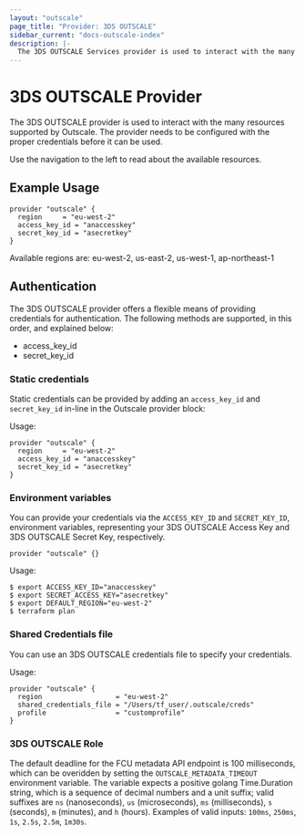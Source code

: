 ```yaml
---
layout: "outscale"
page_title: "Provider: 3DS OUTSCALE"
sidebar_current: "docs-outscale-index"
description: |-
  The 3DS OUTSCALE Services provider is used to interact with the many resources supported by 3DS OUTSCALE. The provider needs to be configured with the proper credentials before it can be used.
---
```


# 3DS OUTSCALE Provider

The 3DS OUTSCALE provider is used to interact with the
many resources supported by Outscale. The provider needs to be configured
with the proper credentials before it can be used.

Use the navigation to the left to read about the available resources.

## Example Usage

```hcl
provider "outscale" {
  region     = "eu-west-2"
  access_key_id = "anaccesskey"
  secret_key_id = "asecretkey"
}
```
Available regions are: eu-west-2, us-east-2, us-west-1, ap-northeast-1


## Authentication

The 3DS OUTSCALE provider offers a flexible means of providing credentials for
authentication. The following methods are supported, in this order, and
explained below:

- access_key_id
- secret_key_id

### Static credentials ###

Static credentials can be provided by adding an `access_key_id` and `secret_key_id` in-line in the
Outscale provider block:

Usage:

```hcl
provider "outscale" {
  region     = "eu-west-2"
  access_key_id = "anaccesskey"
  secret_key_id = "asecretkey"
}
```

### Environment variables

You can provide your credentials via the `ACCESS_KEY_ID` and
`SECRET_KEY_ID`, environment variables, representing your 3DS OUTSCALE
Access Key and 3DS OUTSCALE Secret Key, respectively. 

```hcl
provider "outscale" {}
```

Usage:

```hcl
$ export ACCESS_KEY_ID="anaccesskey"
$ export SECRET_ACCESS_KEY="asecretkey"
$ export DEFAULT_REGION="eu-west-2"
$ terraform plan
```

### Shared Credentials file

You can use an 3DS OUTSCALE credentials file to specify your credentials.

Usage:

```hcl
provider "outscale" {
  region                  = "eu-west-2"
  shared_credentials_file = "/Users/tf_user/.outscale/creds"
  profile                 = "customprofile"
}
```

### 3DS OUTSCALE Role

The default deadline for the FCU metadata API endpoint is 100 milliseconds,
which can be overidden by setting the `OUTSCALE_METADATA_TIMEOUT` environment
variable. The variable expects a positive golang Time.Duration string, which is
a sequence of decimal numbers and a unit suffix; valid suffixes are `ns`
(nanoseconds), `us` (microseconds), `ms` (milliseconds), `s` (seconds), `m`
(minutes), and `h` (hours). Examples of valid inputs: `100ms`, `250ms`, `1s`,
`2.5s`, `2.5m`, `1m30s`.
